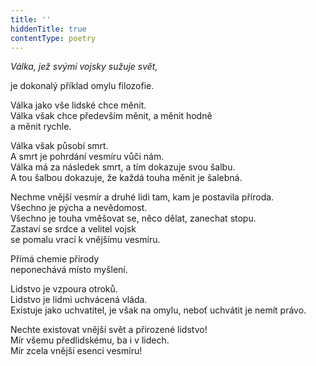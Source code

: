 ```yaml
---
title: ''
hiddenTitle: true
contentType: poetry
---
```


<section>

_Válka, jež svými vojsky sužuje svět,_

je dokonalý příklad omylu filozofie.

</section>

<section>

Válka jako vše lidské chce měnit.  
Válka však chce především měnit, a měnit hodně  
a měnit rychle.

</section>

<section>

Válka však působí smrt.  
A smrt je pohrdání vesmíru vůči nám.  
Válka má za následek smrt, a tím dokazuje svou šalbu.  
A tou šalbou dokazuje, že každá touha měnit je šalebná.

</section>

<section>

Nechme vnější vesmír a druhé lidi tam, kam je postavila příroda.  
Všechno je pýcha a nevědomost.  
Všechno je touha vměšovat se, něco dělat, zanechat stopu.  
Zastaví se srdce a velitel vojsk  
se pomalu vrací k vnějšímu vesmíru.

</section>

<section>

Přímá chemie přírody  
neponechává místo myšlení.

</section>

<section>

Lidstvo je vzpoura otroků.  
Lidstvo je lidmi uchvácená vláda.  
Existuje jako uchvatitel, je však na omylu, neboť uchvátit je nemít právo.

</section>

<section>

Nechte existovat vnější svět a přirozené lidstvo!  
Mír všemu předlidskému, ba i v lidech.  
Mír zcela vnější esenci vesmíru!

</section>
